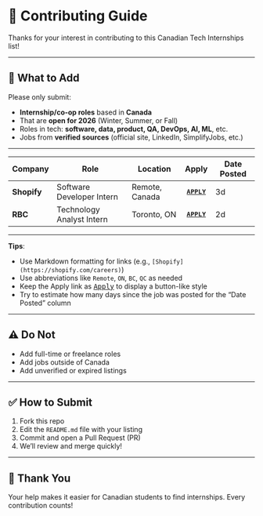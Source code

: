 # 🤝 Contributing Guide

Thanks for your interest in contributing to this Canadian Tech Internships list!

---

## 🧾 What to Add

Please only submit:
- **Internship/co-op roles** based in **Canada**
- That are **open for 2026** (Winter, Summer, or Fall)
- Roles in tech: **software, data, product, QA, DevOps, AI, ML**, etc.
- Jobs from **verified sources** (official site, LinkedIn, SimplifyJobs, etc.)

---

| Company | Role | Location | Apply | Date Posted |
|---------|------|----------|:-----:|-------------|
| **Shopify** | Software Developer Intern | Remote, Canada | [<kbd><b>APPLY</b></kbd>](https://www.shopify.com/careers) | 3d |
| **RBC** | Technology Analyst Intern | Toronto, ON | [<kbd><b>APPLY</b></kbd>](https://jobs.rbc.com/ca/en/students-grad-co-ops-internships) | 2d |

---

**Tips**:
- Use Markdown formatting for links (e.g., `[Shopify](https://shopify.com/careers)`)
- Use abbreviations like `Remote`, `ON`, `BC`, `QC` as needed
- Keep the Apply link as [<kbd>Apply</kbd>](link) to display a button-like style
- Try to estimate how many days since the job was posted for the “Date Posted” column

---

## ⚠️ Do Not

- Add full-time or freelance roles
- Add jobs outside of Canada
- Add unverified or expired listings

---

## ✅ How to Submit

1. Fork this repo
2. Edit the `README.md` file with your listing
3. Commit and open a Pull Request (PR)
4. We’ll review and merge quickly!

---

## 🙌 Thank You

Your help makes it easier for Canadian students to find internships. Every contribution counts!
